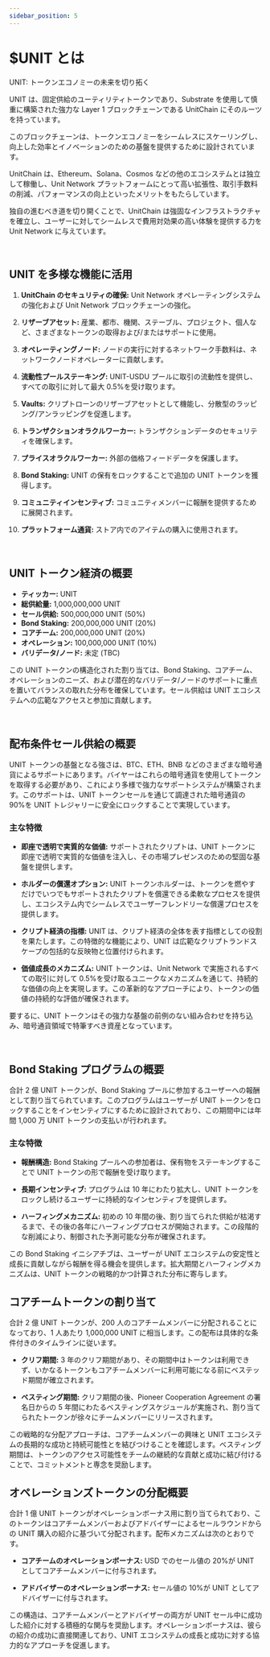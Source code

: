 ```yaml
---
sidebar_position: 5
---
```


# $UNIT とは

UNIT: トークンエコノミーの未来を切り拓く

UNIT は、固定供給のユーティリティトークンであり、Substrate を使用して慎重に構築された強力な Layer 1 ブロックチェーンである UnitChain にそのルーツを持っています。

このブロックチェーンは、トークンエコノミーをシームレスにスケーリングし、向上した効率とイノベーションのための基盤を提供するために設計されています。

UnitChain は、Ethereum、Solana、Cosmos などの他のエコシステムとは独立して稼働し、Unit Network プラットフォームにとって高い拡張性、取引手数料の削減、パフォーマンスの向上といったメリットをもたらしています。

独自の進むべき道を切り開くことで、UnitChain は強固なインフラストラクチャを確立し、ユーザーに対してシームレスで費用対効果の高い体験を提供する力を Unit Network に与えています。

<br />

## UNIT を多様な機能に活用

1. **UnitChain のセキュリティの確保:**
   Unit Network オペレーティングシステムの強化および Unit Network ブロックチェーンの強化。

2. **リザーブアセット:**
   産業、都市、機関、ステーブル、プロジェクト、個人など、さまざまなトークンの取得および/またはサポートに使用。

3. **オペレーティングノード:**
   ノードの実行に対するネットワーク手数料は、ネットワークノードオペレーターに貢献します。

4. **流動性プールステーキング:**
   UNIT-USDU プールに取引の流動性を提供し、すべての取引に対して最大 0.5%を受け取ります。

5. **Vaults:**
   クリプトローンのリザーブアセットとして機能し、分散型のラッピング/アンラッピングを促進します。

6. **トランザクションオラクルワーカー:**
   トランザクションデータのセキュリティを確保します。

7. **プライスオラクルワーカー:**
   外部の価格フィードデータを保護します。

8. **Bond Staking:**
   UNIT の保有をロックすることで追加の UNIT トークンを獲得します。

9. **コミュニティインセンティブ:**
   コミュニティメンバーに報酬を提供するために展開されます。

10. **プラットフォーム通貨:**
    ストア内でのアイテムの購入に使用されます。

<br />

## UNIT トークン経済の概要

- **ティッカー:** UNIT
- **総供給量:** 1,000,000,000 UNIT
- **セール供給:** 500,000,000 UNIT (50%)
- **Bond Staking:** 200,000,000 UNIT (20%)
- **コアチーム:** 200,000,000 UNIT (20%)
- **オペレーション:** 100,000,000 UNIT (10%)
- **バリデータ/ノード:** 未定 (TBC)

この UNIT トークンの構造化された割り当ては、Bond Staking、コアチーム、オペレーションのニーズ、および潜在的なバリデータ/ノードのサポートに重点を置いてバランスの取れた分布を確保しています。セール供給は UNIT エコシステムへの広範なアクセスと参加に貢献します。

<br />

## 配布条件セール供給の概要

UNIT トークンの基盤となる強さは、BTC、ETH、BNB などのさまざまな暗号通貨によるサポートにあります。バイヤーはこれらの暗号通貨を使用してトークンを取得する必要があり、これにより多様で強力なサポートシステムが構築されます。このサポートは、UNIT トークンセールを通じて調達された暗号通貨の 90%を UNIT トレジャリーに安全にロックすることで実現しています。

### 主な特徴

- **即座で透明で実質的な価値:**
  サポートされたクリプトは、UNIT トークンに即座で透明で実質的な価値を注入し、その市場プレゼンスのための堅固な基盤を提供します。

- **ホルダーの償還オプション:**
  UNIT トークンホルダーは、トークンを燃やすだけでいつでもサポートされたクリプトを償還できる柔軟なプロセスを提供し、エコシステム内でシームレスでユーザーフレンドリーな償還プロセスを提供します。

- **クリプト経済の指標:**
  UNIT は、クリプト経済の全体を表す指標としての役割を果たします。この特徴的な機能により、UNIT は広範なクリプトランドスケープの包括的な反映物と位置付けられます。

- **価値成長のメカニズム:**
  UNIT トークンは、Unit Network で実施されるすべての取引に対して 0.5%を受け取るユニークなメカニズムを通じて、持続的な価値の向上を実現します。この革新的なアプローチにより、トークンの価値の持続的な評価が確保されます。

要するに、UNIT トークンはその強力な基盤の前例のない組み合わせを持ち込み、暗号通貨領域で特筆すべき資産となっています。

<br />

## Bond Staking プログラムの概要

合計 2 億 UNIT トークンが、Bond Staking プールに参加するユーザーへの報酬として割り当てられています。このプログラムはユーザーが UNIT トークンをロックすることをインセンティブにするために設計されており、この期間中には年間 1,000 万 UNIT トークンの支払いが行われます。

### 主な特徴

- **報酬構造:**
  Bond Staking プールへの参加者は、保有物をステーキングすることで UNIT トークンの形で報酬を受け取ります。

- **長期インセンティブ:**
  プログラムは 10 年にわたり拡大し、UNIT トークンをロックし続けるユーザーに持続的なインセンティブを提供します。

- **ハーフィングメカニズム:**
  初めの 10 年間の後、割り当てられた供給が枯渇するまで、その後の各年にハーフィングプロセスが開始されます。この段階的な削減により、制御された予測可能な分布が確保されます。

この Bond Staking イニシアチブは、ユーザーが UNIT エコシステムの安定性と成長に貢献しながら報酬を得る機会を提供します。拡大期間とハーフィングメカニズムは、UNIT トークンの戦略的かつ計算された分布に寄与します。

## コアチームトークンの割り当て

合計 2 億 UNIT トークンが、200 人のコアチームメンバーに分配されることになっており、1 人あたり 1,000,000 UNIT に相当します。この配布は具体的な条件付きのタイムラインに従います。

- **クリフ期間:**
  3 年のクリフ期間があり、その期間中はトークンは利用できず、いかなるトークンもコアチームメンバーに利用可能になる前にベステッド期間が確立されます。

- **ベスティング期間:**
  クリフ期間の後、Pioneer Cooperation Agreement の署名日からの 5 年間にわたるベスティングスケジュールが実施され、割り当てられたトークンが徐々にチームメンバーにリリースされます。

この戦略的な分配アプローチは、コアチームメンバーの興味と UNIT エコシステムの長期的な成功と持続可能性とを結びつけることを確認します。ベスティング期間は、トークンのアクセス可能性をチームの継続的な貢献と成功に結び付けることで、コミットメントと専念を奨励します。

## オペレーションズトークンの分配概要

合計 1 億 UNIT トークンがオペレーションボーナス用に割り当てられており、このトークンはコアチームメンバーおよびアドバイザーによるセールラウンドからの UNIT 購入の紹介に基づいて分配されます。配布メカニズムは次のとおりです。

- **コアチームのオペレーションボーナス:**
  USD でのセール値の 20%が UNIT としてコアチームメンバーに付与されます。

- **アドバイザーのオペレーションボーナス:**
  セール値の 10%が UNIT としてアドバイザーに付与されます。

この構造は、コアチームメンバーとアドバイザーの両方が UNIT セール中に成功した紹介に対する積極的な関与を奨励します。オペレーションボーナスは、彼らの紹介の成功に直接関連しており、UNIT エコシステムの成長と成功に対する協力的なアプローチを促進します。
